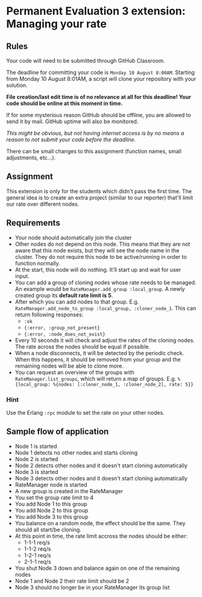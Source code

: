 # Permanent Evaluation 3 extension: Managing your rate

## Rules

Your code will need to be submitted through GitHub Classroom.

The deadline for committing your code is `Monday 10 August 8:00AM`. Starting from Monday 10 August 8:01AM, a script will clone your repository with your solution.

__File creation/last edit time is of no relevance at all for this deadline! Your code should be online at this moment in time.__

If for some mysterious reason GitHub should be offline, you are allowed to send it by mail. GitHub uptime will also be monitored.

_This might be obvious, but not having internet access is by no means a reason to not submit your code before the deadline._

There can be small changes to this assignment (function names, small adjustments, etc...).

## Assignment

This extension is only for the students which didn't pass the first time. The general idea is to create an extra project (similar to our reporter) that'll limit our rate over different nodes.

## Requirements

* Your node should automatically join the cluster
* Other nodes do not depend on this node. This means that they are not aware that this node exists, but they will see the node name in the cluster. They do not require this node to be active/running in order to function normally.
* At the start, this node will do nothing. It'll start up and wait for user input.
* You can add a group of cloning nodes whose rate needs to be managed. An example would be `RateManager.add_group :local_group`. A newly created group its __default rate limit is 5__.
* After which you can add nodes to that group. E.g. `RateManager.add_node_to_group :local_group, :cloner_node_1`. This can return following responses:
  * `:ok`
  * `{:error, :group_not_present}`
  * `{:error, :node_does_not_exist}`
* Every 10 seconds it will check and adjust the rates of the cloning nodes. The rate across the nodes should be equal if possible.
* When a node disconnects, it will be detected by the periodic check. When this happens, it should be removed from your group and the remaining nodes will be able to clone more.
* You can request an overview of the groups with `RateManager.list_groups`, which will return a map of groups. E.g. `%{local_group: %{nodes: [:cloner_node_1, :cloner_node_2], rate: 5}}`

### Hint

Use the Erlang `:rpc` module to set the rate on your other nodes.

## Sample flow of application

* Node 1 is started
* Node 1 detects no other nodes and starts cloning
* Node 2 is started
* Node 2 detects other nodes and it doesn't start cloning automatically
* Node 3 is started
* Node 3 detects other nodes and it doesn't start cloning automatically
* RateManager node is started
* A new group is created in the RateManager
* You set the group rate limit to 4
* You add Node 1 to this group
* You add Node 2 to this group
* You add Node 3 to this group
* You balance on a random node, the effect should be the same. They should all start/be cloning.
* At this point in time, the rate limit accross the nodes should be either:
  * 1-1-1 req/s
  * 1-1-2 req/s
  * 1-2-1 req/s
  * 2-1-1 req/s
* You shut Node 3 down and balance again on one of the remaining nodes
* Node 1 and Node 2 their rate limit should be 2
* Node 3 should no longer be in your RateManager its group list
